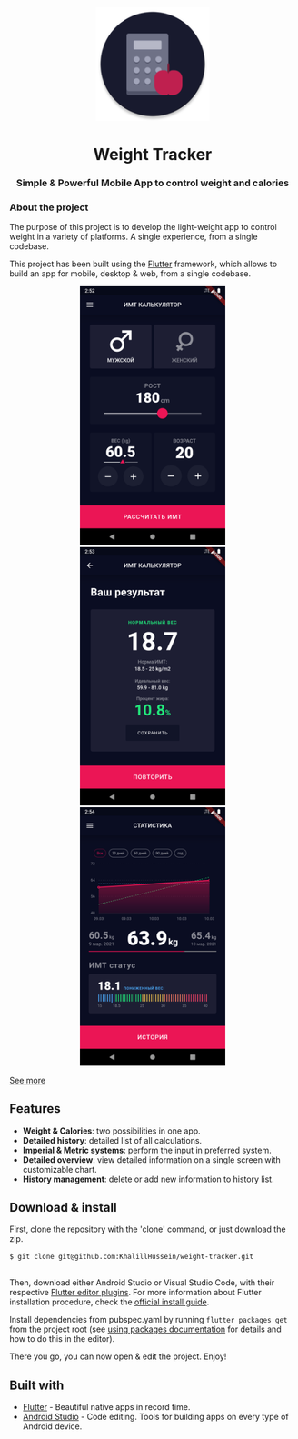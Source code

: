 <p align="center">
  <img src="https://raw.githubusercontent.com/KhalillHussein/weight-tracker/main/preview/icon.png" width="200">
</p>
<h1 align="center">Weight Tracker</h1>
<h3 align="center">Simple & Powerful Mobile App to control weight and calories</h3>


### About the project

The purpose of this project is to develop the light-weight app to control weight in a variety of platforms. A single experience, from a single codebase.


This project has been built using the [Flutter](https://flutter.io/) framework, which allows to build an app for mobile, desktop & web, from a single codebase.

<p align="center">
  <img src="https://raw.githubusercontent.com/KhalillHussein/weight-tracker/main/preview/main.png" width="256" hspace="4">
  <img src="https://raw.githubusercontent.com/KhalillHussein/weight-tracker/main/preview/result.png" width="256" hspace="4">
  <img src="https://raw.githubusercontent.com/KhalillHussein/weight-tracker/main/preview/overview.png" width="256" hspace="4">
  
  [See more](https://github.com/KhalillHussein/weight-tracker/tree/main/preview/)
</p>


## Features

- **Weight & Calories**: two possibilities in one app.
- **Detailed history**: detailed list of all calculations.
- **Imperial & Metric systems**: perform the input in preferred system.
- **Detailed overview**: view detailed information on a single screen with customizable chart.
- **History management**: delete or add new information to history list.

## Download & install

First, clone the repository with the 'clone' command, or just download the zip.

```
$ git clone git@github.com:KhalillHussein/weight-tracker.git


```

Then, download either Android Studio or Visual Studio Code, with their respective [Flutter editor plugins](https://flutter.io/get-started/editor/). For more information about Flutter installation procedure, check the [official install guide](https://flutter.io/get-started/install/).

Install dependencies from pubspec.yaml by running `flutter packages get` from the project root (see [using packages documentation](https://flutter.io/using-packages/#adding-a-package-dependency-to-an-app) for details and how to do this in the editor).

There you go, you can now open & edit the project. Enjoy!

## Built with

- [Flutter](https://flutter.dev/) - Beautiful native apps in record time.
- [Android Studio](https://developer.android.com/studio/index.html/) - Code editing. Tools for building apps on every type of Android device.

